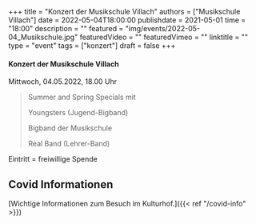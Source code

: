 +++
title = "Konzert der Musikschule Villach"
authors = ["Musikschule Villach"]
date = 2022-05-04T18:00:00
publishdate = 2021-05-01
time = "18:00"
description = ""
featured = "img/events/2022-05-04_Musikschule.jpg"
featuredVideo = ""
featuredVimeo = ""
linktitle = ""
type = "event"
tags = ["konzert"]
draft = false
+++


#### Konzert der Musikschule Villach

Mittwoch, 04.05.2022, 18.00 Uhr

>Summer and Spring Specials mit
>
>Youngsters (Jugend-Bigband)
>
>Bigband der Musikschule
>
>Real Band (Lehrer-Band)

Eintritt = freiwillige Spende                            


## Covid Informationen

[Wichtige Informationen zum Besuch im Kulturhof.]({{< ref "/covid-info" >}})
